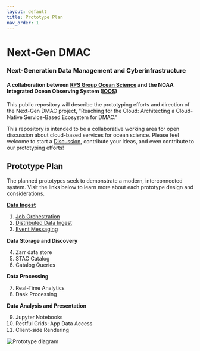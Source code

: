 ```yaml
---
layout: default
title: Prototype Plan
nav_order: 1
---
```


# Next-Gen DMAC
### Next-Generation Data Management and Cyberinfrastructure
#### A collaboration between [RPS Group Ocean Science](https://www.rpsgroup.com/services/oceans-and-coastal/) and the NOAA Integrated Ocean Observing System ([IOOS](https://ioos.noaa.gov/))
This public repository will describe the prototyping efforts and direction of the Next-Gen DMAC project, "Reaching for the Cloud: Architecting a Cloud-Native Service-Based Ecosystem for DMAC."

This repository is intended to be a collaborative working area for open discussion about cloud-based services for ocean science. Please feel welcome to start a [Discussion](https://github.com/asascience-open/nextgen-dmac/discussions), contribute your ideas, and even contribute to our prototyping efforts!

## Prototype Plan

The planned prototypes seek to demonstrate a modern, interconnected system. Visit the links below to learn more about each prototype design and considerations.

**[Data Ingest](ingest/ingest.md)**

1. [Job Orchestration](ingest/orchestration.md)
2. [Distributed Data Ingest](ingest/distributed.md)
3. [Event Messaging](ingest/events.md)

**Data Storage and Discovery**

4. Zarr data store
5. STAC Catalog
6. Catalog Queries

**Data Processing**

7. Real-Time Analytics
8. Dask Processing

**Data Analysis and Presentation**

9. Jupyter Notebooks
10. Restful Grids: App Data Access
11. Client-side Rendering


![Prototype diagram](/assets/prototype-diagram.png)